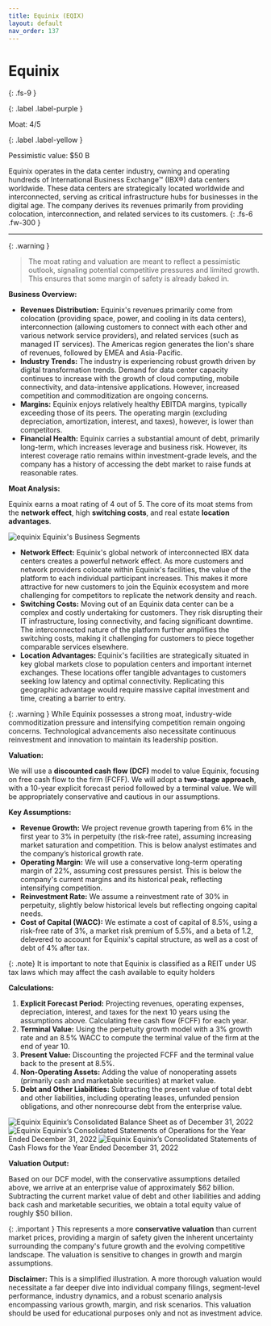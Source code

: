 ```yaml
---
title: Equinix (EQIX)
layout: default
nav_order: 137
---
```


# Equinix
{: .fs-9 }

{: .label .label-purple }

Moat: 4/5

{: .label .label-yellow }

Pessimistic value: $50 B

Equinix operates in the data center industry, owning and operating hundreds of International Business Exchange™ (IBX®) data centers worldwide. These data centers are strategically located worldwide and interconnected, serving as critical infrastructure hubs for businesses in the digital age.  The company derives its revenues primarily from providing colocation, interconnection, and related services to its customers.
{: .fs-6 .fw-300 }

---

{: .warning } 
>The moat rating and valuation are meant to reflect a pessimistic outlook, signaling potential competitive pressures and limited growth. This ensures that some margin of safety is already baked in.


**Business Overview:**

* **Revenues Distribution:** Equinix's revenues primarily come from colocation (providing space, power, and cooling in its data centers), interconnection (allowing customers to connect with each other and various network service providers), and related services (such as managed IT services).  The Americas region generates the lion's share of revenues, followed by EMEA and Asia-Pacific. 
* **Industry Trends:** The industry is experiencing robust growth driven by digital transformation trends. Demand for data center capacity continues to increase with the growth of cloud computing, mobile connectivity, and data-intensive applications.  However, increased competition and commoditization are ongoing concerns.
* **Margins:**  Equinix enjoys relatively healthy EBITDA margins, typically exceeding those of its peers. The operating margin (excluding depreciation, amortization, interest, and taxes), however, is lower than competitors.
* **Financial Health:** Equinix carries a substantial amount of debt, primarily long-term, which increases leverage and business risk.  However, its interest coverage ratio remains within investment-grade levels, and the company has a history of accessing the debt market to raise funds at reasonable rates.

**Moat Analysis:**

Equinix earns a moat rating of 4 out of 5. The core of its moat stems from the **network effect**, high **switching costs**, and real estate **location advantages**.


<aside>
<img src="https://i.imgur.com/8V2cZ0J.png" alt="equinix">
Equinix's Business Segments
</aside>

* **Network Effect:** Equinix's global network of interconnected IBX data centers creates a powerful network effect.  As more customers and network providers colocate within Equinix's facilities, the value of the platform to each individual participant increases. This makes it more attractive for new customers to join the Equinix ecosystem and more challenging for competitors to replicate the network density and reach.
* **Switching Costs:**  Moving out of an Equinix data center can be a complex and costly undertaking for customers.  They risk disrupting their IT infrastructure, losing connectivity, and facing significant downtime.  The interconnected nature of the platform further amplifies the switching costs, making it challenging for customers to piece together comparable services elsewhere.
* **Location Advantages:**  Equinix's facilities are strategically situated in key global markets close to population centers and important internet exchanges. These locations offer tangible advantages to customers seeking low latency and optimal connectivity.  Replicating this geographic advantage would require massive capital investment and time, creating a barrier to entry.

{: .warning }
While Equinix possesses a strong moat, industry-wide commoditization pressure and intensifying competition remain ongoing concerns.  Technological advancements also necessitate continuous reinvestment and innovation to maintain its leadership position.

**Valuation:**

We will use a **discounted cash flow (DCF)** model to value Equinix, focusing on free cash flow to the firm (FCFF). We will adopt a **two-stage approach**, with a 10-year explicit forecast period followed by a terminal value. We will be appropriately conservative and cautious in our assumptions.

**Key Assumptions:**

* **Revenue Growth:**  We project revenue growth tapering from 6% in the first year to 3% in perpetuity (the risk-free rate), assuming increasing market saturation and competition. This is below analyst estimates and the company’s historical growth rate.
* **Operating Margin:**  We will use a conservative long-term operating margin of 22%, assuming cost pressures persist. This is below the company's current margins and its historical peak, reflecting intensifying competition.
* **Reinvestment Rate:**  We assume a reinvestment rate of 30% in perpetuity, slightly below historical levels but reflecting ongoing capital needs.
* **Cost of Capital (WACC):**  We estimate a cost of capital of 8.5%, using a risk-free rate of 3%, a market risk premium of 5.5%, and a beta of 1.2, delevered to account for Equinix's capital structure, as well as a cost of debt of 4% after tax.

{: .note}
It is important to note that Equinix is classified as a REIT under US tax laws which may affect the cash available to equity holders

**Calculations:**

1. **Explicit Forecast Period:** Projecting revenues, operating expenses, depreciation, interest, and taxes for the next 10 years using the assumptions above.  Calculating free cash flow (FCFF) for each year.
2. **Terminal Value:**  Using the perpetuity growth model with a 3% growth rate and an 8.5% WACC to compute the terminal value of the firm at the end of year 10.
3. **Present Value:** Discounting the projected FCFF and the terminal value back to the present at 8.5%.
4. **Non-Operating Assets:**  Adding the value of nonoperating assets (primarily cash and marketable securities) at market value.
5. **Debt and Other Liabilities:** Subtracting the present value of total debt and other liabilities, including operating leases, unfunded pension obligations, and other nonrecourse debt from the enterprise value.

<aside>
<img src="https://i.imgur.com/R4yF13Q.png" alt="Equinix">
Equinix’s Consolidated Balance Sheet as of December 31, 2022

<img src="https://i.imgur.com/2Qm3i5x.png" alt="Equinix">
Equinix’s Consolidated Statements of Operations for the Year Ended December 31, 2022

<img src="https://i.imgur.com/w5Yv49B.png" alt="Equinix">
Equinix’s Consolidated Statements of Cash Flows for the Year Ended December 31, 2022
</aside>

**Valuation Output:**

Based on our DCF model, with the conservative assumptions detailed above, we arrive at an enterprise value of approximately $62 billion.  Subtracting the current market value of debt and other liabilities and adding back cash and marketable securities, we obtain a total equity value of roughly $50 billion.  

{: .important }
This represents a more **conservative valuation** than current market prices, providing a margin of safety given the inherent uncertainty surrounding the company's future growth and the evolving competitive landscape.  The valuation is sensitive to changes in growth and margin assumptions.

**Disclaimer:** This is a simplified illustration.  A more thorough valuation would necessitate a far deeper dive into individual company filings, segment-level performance, industry dynamics, and a robust scenario analysis encompassing various growth, margin, and risk scenarios. This valuation should be used for educational purposes only and not as investment advice.
